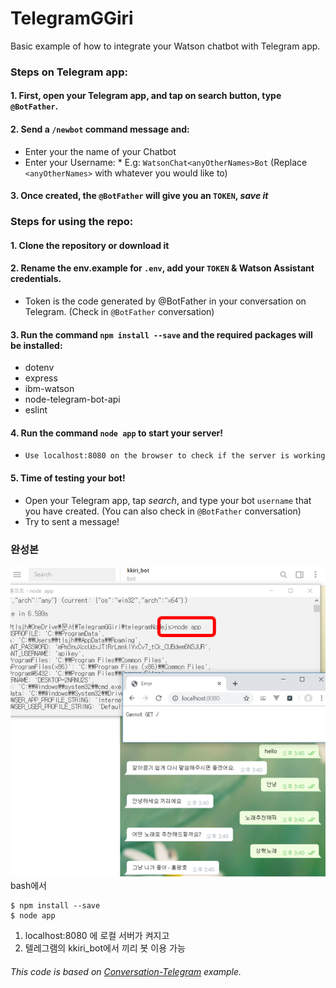 ﻿# TelegramGGiri

Basic example of how to integrate your Watson chatbot with Telegram app.

### Steps on Telegram app: 

#### 1. First, open your Telegram app, and tap on search button, type `@BotFather`.

#### 2. Send a `/newbot` command message and:
  - Enter your the name of your Chatbot
  - Enter your Username:
        * E.g: `WatsonChat<anyOtherNames>Bot` (Replace `<anyOtherNames>` with whatever you would like to)
        
#### 3. Once created, the `@BotFather` will give you an `TOKEN`, *save it*
  
  
### Steps for using the repo:

#### 1. Clone the repository or download it
  
#### 2. Rename the env.example for `.env`, add your `TOKEN` & Watson Assistant credentials.
  - Token is the code generated by @BotFather in your conversation on Telegram. (Check in `@BotFather` conversation)

#### 3. Run the command `npm install --save` and the required packages will be installed: 
   - dotenv
   - express
   - ibm-watson
   - node-telegram-bot-api
   - eslint

#### 4. Run the command `node app` to start your server!
   - `Use localhost:8080 on the browser to check if the server is working`
   
#### 5. Time of testing your bot!
 - Open your Telegram app, tap _search_, and type your bot `username` that you have created. (You can also check in `@BotFather` conversation)
 - Try to sent a message!

### 완성본

![Implemented](./Implemented.PNG)
bash에서
```
$ npm install --save
$ node app
```
1. localhost:8080 에 로컬 서버가 켜지고
2. 텔레그램의 kkiri_bot에서 끼리 봇 이용 가능

###### This code is based on [Conversation-Telegram](https://github.com/sayurimizuguchi/conversation-telegram/) example.
